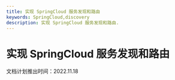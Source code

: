 ```yaml
---
title: 实现 SpringCloud 服务发现和路由
keywords: SpringCloud,discovery
description: 实现 SpringCloud 服务发现和路由.
---
```


# 实现 SpringCloud 服务发现和路由

文档计划推出时间：2022.11.18
